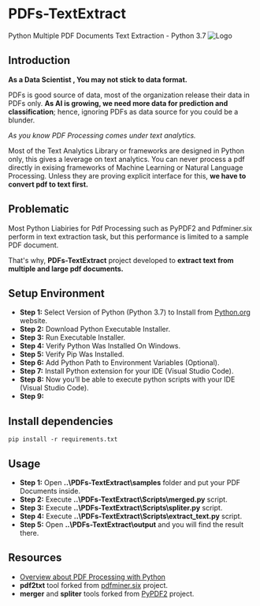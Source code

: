 # PDFs-TextExtract
Python Multiple PDF Documents Text Extraction - Python 3.7
![Logo](XPDF.jpg)

## Introduction
**As a Data Scientist , You may not stick to data format.** 

PDFs is good source of data, most of the organization release their data in PDFs only. **As AI is growing, we need more data for prediction and classification**; hence, ignoring PDFs as data source for you could be a blunder. 

*As you know PDF Processing comes under text analytics.*


Most of the Text Analytics Library or frameworks are designed in Python only, this gives a leverage on text analytics. You can never process a pdf directly in exising frameworks of Machine Learning or Natural Language Processing. Unless they are proving explicit interface for this, **we have to convert pdf to text first.**
## Problematic
Most Python Liabiries for Pdf Processing such as PyPDF2 and Pdfminer.six perform in text extraction task, but this performance is limited to a sample PDF document.

That's why, **PDFs-TextExtract** project developed to **extract text from multiple and large pdf documents.**

## Setup Environment

- **Step 1:** Select Version of Python (Python 3.7) to Install from [Python.org](https://www.python.org/) website.
- **Step 2:** Download Python Executable Installer.
- **Step 3:** Run Executable Installer.
- **Step 4:** Verify Python Was Installed On Windows.
- **Step 5:** Verify Pip Was Installed.
- **Step 6:** Add Python Path to Environment Variables (Optional).
- **Step 7:** Install Python extension for your IDE (Visual Studio Code).
- **Step 8:** Now you’ll be able to execute python scripts with your IDE (Visual Studio Code).
- **Step 9:** 

## Install dependencies

    pip install -r requirements.txt

## Usage 
- **Step 1:** Open **..\PDFs-TextExtract\samples** folder and put your PDF Documents inside.
- **Step 2:** Execute **..\PDFs-TextExtract\Scripts\merged.py** script.
- **Step 3:** Execute **..\PDFs-TextExtract\Scripts\spliter.py** script.
- **Step 4:** Execute **..\PDFs-TextExtract\Scripts\extract_text.py** script.
- **Step 5:** Open **..\PDFs-TextExtract\output** and you will find the result there.

## Resources 
- [Overview about PDF Processing with Python](https://towardsdatascience.com/pdf-preprocessing-with-python-19829752af9f)
- **pdf2txt** tool forked from [pdfminer.six](https://github.com/pdfminer/pdfminer.six) project.
- **merger** and **spliter** tools forked from [PyPDF2](https://github.com/mstamy2/PyPDF2) project. 
